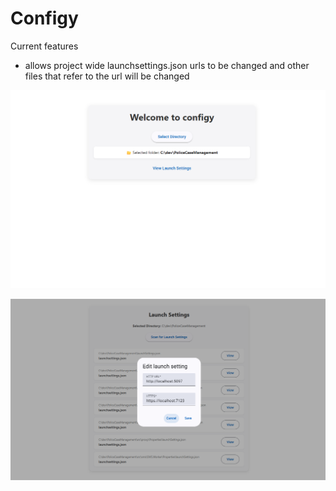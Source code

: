 # Configy 

Current features

- allows project wide launchsettings.json urls to be changed and other files that refer to the url will be changed 

![Home view](img/home_view.png)

![Launch view](img/launch_view.png)
